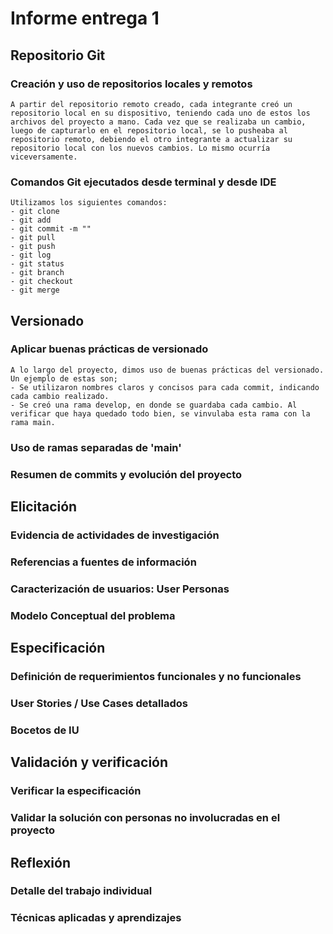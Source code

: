 
# Informe entrega 1

## Repositorio Git

### Creación y uso de repositorios locales y remotos
    A partir del repositorio remoto creado, cada integrante creó un repositorio local en su dispositivo, teniendo cada uno de estos los archivos del proyecto a mano. Cada vez que se realizaba un cambio, luego de capturarlo en el repositorio local, se lo pusheaba al repositorio remoto, debiendo el otro integrante a actualizar su repositorio local con los nuevos cambios. Lo mismo ocurría viceversamente.

### Comandos Git ejecutados desde terminal y desde IDE
    Utilizamos los siguientes comandos:
    - git clone
    - git add
    - git commit -m ""
    - git pull
    - git push
    - git log
    - git status
    - git branch
    - git checkout
    - git merge

##  Versionado

### Aplicar buenas prácticas de versionado
    A lo largo del proyecto, dimos uso de buenas prácticas del versionado. Un ejemplo de estas son;
    - Se utilizaron nombres claros y concisos para cada commit, indicando cada cambio realizado.
    - Se creó una rama develop, en donde se guardaba cada cambio. Al verificar que haya quedado todo bien, se vinvulaba esta rama con la rama main.

### Uso de ramas separadas de 'main'

### Resumen de commits y evolución del proyecto

## Elicitación

### Evidencia de actividades de investigación

### Referencias a fuentes de información

### Caracterización de usuarios: User Personas

### Modelo Conceptual del problema

## Especificación

### Definición de requerimientos funcionales y no funcionales

### User Stories / Use Cases detallados

### Bocetos de IU

## Validación y verificación

### Verificar la especificación

### Validar la solución con personas no involucradas en el proyecto

## Reflexión

### Detalle del trabajo individual

### Técnicas aplicadas y aprendizajes

